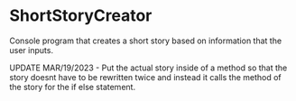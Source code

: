 # ShortStoryCreator
Console program that creates a short story based on information that the user inputs. 


UPDATE MAR/19/2023 -
Put the actual story inside of a method so that the story doesnt have to be rewritten twice and instead it calls the method of 
the story for the if else statement.
 
